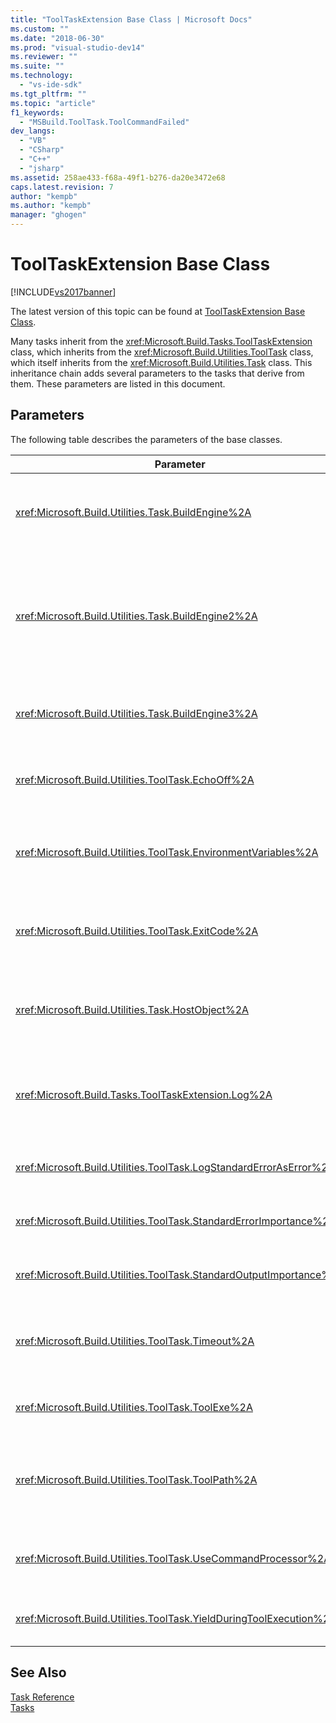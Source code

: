 ```yaml
---
title: "ToolTaskExtension Base Class | Microsoft Docs"
ms.custom: ""
ms.date: "2018-06-30"
ms.prod: "visual-studio-dev14"
ms.reviewer: ""
ms.suite: ""
ms.technology: 
  - "vs-ide-sdk"
ms.tgt_pltfrm: ""
ms.topic: "article"
f1_keywords: 
  - "MSBuild.ToolTask.ToolCommandFailed"
dev_langs: 
  - "VB"
  - "CSharp"
  - "C++"
  - "jsharp"
ms.assetid: 258ae433-f68a-49f1-b276-da20e3472e68
caps.latest.revision: 7
author: "kempb"
ms.author: "kempb"
manager: "ghogen"
---
```

# ToolTaskExtension Base Class
[!INCLUDE[vs2017banner](../includes/vs2017banner.md)]

The latest version of this topic can be found at [ToolTaskExtension Base Class](https://docs.microsoft.com/visualstudio/msbuild/tooltaskextension-base-class).  
  
  
Many tasks inherit from the <xref:Microsoft.Build.Tasks.ToolTaskExtension> class, which inherits from the <xref:Microsoft.Build.Utilities.ToolTask> class, which itself inherits from the <xref:Microsoft.Build.Utilities.Task> class. This inheritance chain adds several parameters to the tasks that derive from them. These parameters are listed in this document.  
  
## Parameters  
 The following table describes the parameters of the base classes.  
  
|Parameter|Description|  
|---------------|-----------------|  
|<xref:Microsoft.Build.Utilities.Task.BuildEngine%2A>|Optional <xref:Microsoft.Build.Framework.IBuildEngine> parameter.<br /><br /> Specifies the build engine interface available to tasks. The build engine automatically sets this parameter to allow tasks to call back into it.|  
|<xref:Microsoft.Build.Utilities.Task.BuildEngine2%2A>|Optional <xref:Microsoft.Build.Framework.IBuildEngine2> parameter.<br /><br /> Specifies the build engine interface available to tasks. The build engine automatically sets this parameter to allow tasks to call back into it.<br /><br /> This is a convenience property so that task authors inheriting from this class do not have to cast the value from `IBuildEngine` to `IBuildEngine2`.|  
|<xref:Microsoft.Build.Utilities.Task.BuildEngine3%2A>|Optional <xref:Microsoft.Build.Framework.IBuildEngine3> parameter.<br /><br /> Specifies the build engine interface provided by the host.|  
|<xref:Microsoft.Build.Utilities.ToolTask.EchoOff%2A>|Optional `bool` parameter.<br /><br /> When set to `true`, this task passes **/Q** to the cmd.exe command line such that the command line does not get copied to stdout.|  
|<xref:Microsoft.Build.Utilities.ToolTask.EnvironmentVariables%2A>|Optional `String` array parameter.<br /><br /> Array of pairs of environment variables, separated by equal signs. These variables are passed to the spawned executable in addition to, or selectively overriding, the regular environment block.|  
|<xref:Microsoft.Build.Utilities.ToolTask.ExitCode%2A>|Optional `Int32` output read-only parameter.<br /><br /> Specifies the exit code that is provided by the executed command. If the task logged any errors, but the process had an exit code of 0 (success), this is set to -1.|  
|<xref:Microsoft.Build.Utilities.Task.HostObject%2A>|Optional <xref:Microsoft.Build.Framework.ITaskHost> parameter.<br /><br /> Specifies the host object instance (can be null). The build engine sets this property if the host IDE has associated a host object with this particular task.|  
|<xref:Microsoft.Build.Tasks.ToolTaskExtension.Log%2A>|Optional <xref:Microsoft.Build.Utilities.TaskLoggingHelper> read-only parameter.<br /><br /> Gets an instance of a <xref:Microsoft.Build.Tasks.TaskLoggingHelperExtension> class that contains task logging methods.|  
|<xref:Microsoft.Build.Utilities.ToolTask.LogStandardErrorAsError%2A>|Option `bool` parameter.<br /><br /> If `true`, all messages received on the standard error stream are logged as errors.|  
|<xref:Microsoft.Build.Utilities.ToolTask.StandardErrorImportance%2A>|Optional `String` parameter.<br /><br /> Importance with which to log text from the standard out stream.|  
|<xref:Microsoft.Build.Utilities.ToolTask.StandardOutputImportance%2A>|Optional `String` parameter.<br /><br /> Importance with which to log text from the standard out stream.|  
|<xref:Microsoft.Build.Utilities.ToolTask.Timeout%2A>|Virtual optional `Int32` parameter.<br /><br /> Specifies the amount of time, in milliseconds, after which the task executable is terminated. The default value is `Int.MaxValue`, indicating that there is no time out period.Time-out is in milliseconds.|  
|<xref:Microsoft.Build.Utilities.ToolTask.ToolExe%2A>|Virtual optional `string` parameter.<br /><br /> Projects may implement this to override a ToolName. Tasks may override this to preserve the ToolName.|  
|<xref:Microsoft.Build.Utilities.ToolTask.ToolPath%2A>|Optional `string` parameter.<br /><br /> Specifies the location from where the task loads the underlying executable file. If this parameter is not specified, the task uses the SDK installation path that corresponds to the version of the framework that is running [!INCLUDE[vstecmsbuild](../includes/vstecmsbuild-md.md)].|  
|<xref:Microsoft.Build.Utilities.ToolTask.UseCommandProcessor%2A>|Optional `bool` parameter.<br /><br /> When set to `true`, this task creates a batch file for the command line and executes it by using the command-processor instead of executing the command directly.|  
|<xref:Microsoft.Build.Utilities.ToolTask.YieldDuringToolExecution%2A>|Optional `bool` parameter.<br /><br /> When set to `true`, this task yields the node when its task is executing.|  
  
## See Also  
 [Task Reference](../msbuild/msbuild-task-reference.md)   
 [Tasks](../msbuild/msbuild-tasks.md)



